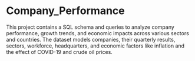 # Company_Performance
This project contains a SQL schema and queries to analyze company performance, growth trends, and economic impacts across various sectors and countries. The dataset models companies, their quarterly results, sectors, workforce, headquarters, and economic factors like inflation and the effect of COVID-19 and crude oil prices.
